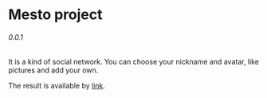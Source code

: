 # Mesto project
###### 0.0.1

It is a kind of social network. You can choose your nickname and avatar, like pictures and add your own.

The result is available by [link](https://sysoevandrey.github.io/newMesto/).

